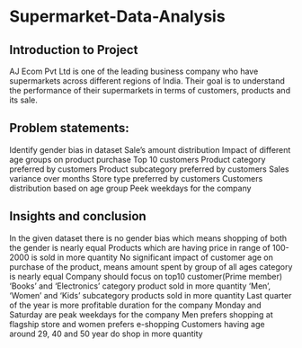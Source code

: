 # Supermarket-Data-Analysis
## Introduction to Project
AJ Ecom Pvt Ltd is one of the leading business company who have supermarkets across different regions of India. 
Their goal is to understand the performance of their supermarkets in terms of customers, products and its sale.
## Problem statements:
Identify gender bias in dataset
Sale’s amount distribution
Impact of different age groups on product purchase
Top 10 customers
Product category preferred by customers
Product subcategory preferred by customers
Sales variance over months
Store type preferred by customers
Customers distribution based on age group
Peek weekdays for the company
## Insights and conclusion 
In the given dataset there is no gender bias which means shopping of both the gender is nearly equal
Products which are having price in range of 100-2000 is sold in more quantity
No significant impact of customer age on purchase of the product, means amount spent by group of all ages category is nearly equal
Company should focus on top10 customer(Prime member)
‘Books’ and ‘Electronics’ category product sold in more quantity
‘Men’, ‘Women’ and ‘Kids’ subcategory products sold in more quantity
Last quarter of the year is more profitable duration for the company
Monday and Saturday are peak weekdays for the company
Men prefers shopping at flagship store and women prefers e-shopping
Customers having age around 29, 40 and 50 year do shop in more quantity
